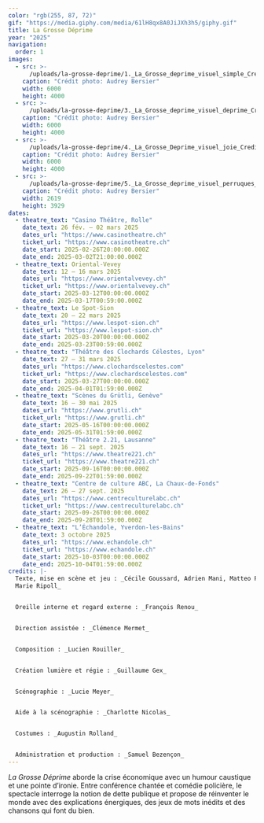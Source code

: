```yaml
---
color: "rgb(255, 87, 72)"
gif: "https://media.giphy.com/media/61lH8qx8A0JiJXh3h5/giphy.gif"
title: La Grosse Déprime
year: "2025"
navigation:
  order: 1
images:
  - src: >-
      /uploads/la-grosse-deprime/1._La_Grosse_deprime_visuel_simple_Credit_Audrey_Bersier.jpg
    caption: "Crédit photo: Audrey Bersier"
    width: 6000
    height: 4000
  - src: >-
      /uploads/la-grosse-deprime/3._La_Grosse_deprime_visuel_deprime_Credit_Audrey_Bersier.jpg
    caption: "Crédit photo: Audrey Bersier"
    width: 6000
    height: 4000
  - src: >-
      /uploads/la-grosse-deprime/4._La_Grosse_Deprime_visuel_joie_Credit_Audrey_Bersier.jpg
    caption: "Crédit photo: Audrey Bersier"
    width: 6000
    height: 4000
  - src: >-
      /uploads/la-grosse-deprime/5._La_Grosse_deprime_visuel_perruques_Credit_Audrey_Bersier.jpg
    caption: "Crédit photo: Audrey Bersier"
    width: 2619
    height: 3929
dates:
  - theatre_text: "Casino Théâtre, Rolle"
    date_text: 26 fév. – 02 mars 2025
    dates_url: "https://www.casinotheatre.ch"
    ticket_url: "https://www.casinotheatre.ch"
    date_start: 2025-02-26T20:00:00.000Z
    date_end: 2025-03-02T21:00:00.000Z
  - theatre_text: Oriental-Vevey
    date_text: 12 – 16 mars 2025
    dates_url: "https://www.orientalvevey.ch"
    ticket_url: "https://www.orientalvevey.ch"
    date_start: 2025-03-12T00:00:00.000Z
    date_end: 2025-03-17T00:59:00.000Z
  - theatre_text: Le Spot-Sion
    date_text: 20 – 22 mars 2025
    dates_url: "https://www.lespot-sion.ch"
    ticket_url: "https://www.lespot-sion.ch"
    date_start: 2025-03-20T00:00:00.000Z
    date_end: 2025-03-23T00:59:00.000Z
  - theatre_text: "Théâtre des Clochards Célestes, Lyon"
    date_text: 27 – 31 mars 2025
    dates_url: "https://www.clochardscelestes.com"
    ticket_url: "https://www.clochardscelestes.com"
    date_start: 2025-03-27T00:00:00.000Z
    date_end: 2025-04-01T01:59:00.000Z
  - theatre_text: "Scènes du Grütli, Genève"
    date_text: 16 – 30 mai 2025
    dates_url: "https://www.grutli.ch"
    ticket_url: "https://www.grutli.ch"
    date_start: 2025-05-16T00:00:00.000Z
    date_end: 2025-05-31T01:59:00.000Z
  - theatre_text: "Théâtre 2.21, Lausanne"
    date_text: 16 – 21 sept. 2025
    dates_url: "https://www.theatre221.ch"
    ticket_url: "https://www.theatre221.ch"
    date_start: 2025-09-16T00:00:00.000Z
    date_end: 2025-09-22T01:59:00.000Z
  - theatre_text: "Centre de culture ABC, La Chaux-de-Fonds"
    date_text: 26 – 27 sept. 2025
    dates_url: "https://www.centreculturelabc.ch"
    ticket_url: "https://www.centreculturelabc.ch"
    date_start: 2025-09-26T00:00:00.000Z
    date_end: 2025-09-28T01:59:00.000Z
  - theatre_text: "L’Échandole, Yverdon-les-Bains"
    date_text: 3 octobre 2025
    dates_url: "https://www.echandole.ch"
    ticket_url: "https://www.echandole.ch"
    date_start: 2025-10-03T00:00:00.000Z
    date_end: 2025-10-04T01:59:00.000Z
credits: |-
  Texte, mise en scène et jeu : _Cécile Goussard, Adrien Mani, Matteo Prandi,
  Marie Ripoll_


  Oreille interne et regard externe : _François Renou_


  Direction assistée : _Clémence Mermet_


  Composition : _Lucien Rouiller_


  Création lumière et régie : _Guillaume Gex_


  Scénographie : _Lucie Meyer_


  Aide à la scénographie : _Charlotte Nicolas_


  Costumes : _Augustin Rolland_


  Administration et production : _Samuel Bezençon_
---
```


_La Grosse Déprime_ aborde la crise économique avec un humour caustique et une
pointe d’ironie. Entre conférence chantée et comédie policière, le spectacle
interroge la notion de dette publique et propose de réinventer le monde avec
des explications énergiques, des jeux de mots inédits et des chansons qui font
du bien.
